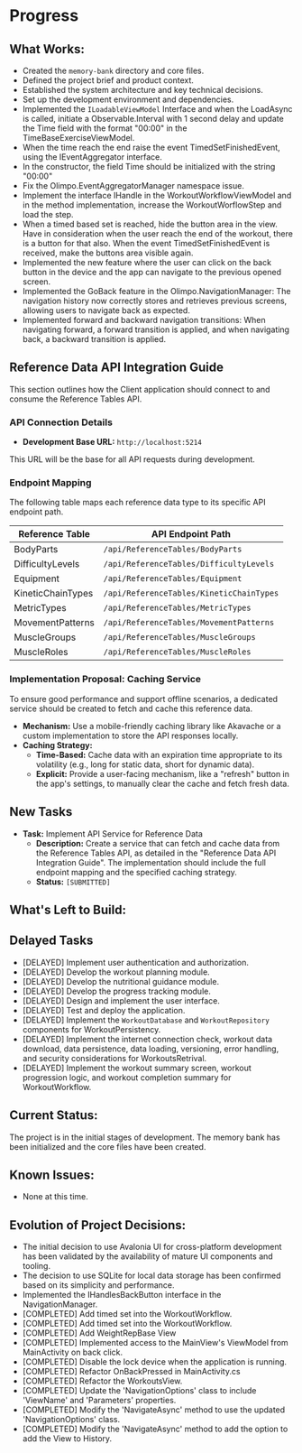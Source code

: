 # Progress

## What Works:
- Created the `memory-bank` directory and core files.
- Defined the project brief and product context.
- Established the system architecture and key technical decisions.
- Set up the development environment and dependencies.
- Implemented the  `ILoadableViewModel` Interface and when the LoadAsync is called, initiate a Observable.Interval with 1 second delay and update the Time field  with the  format "00:00" in the TimeBaseExerciseViewModel.
- When the time reach the end raise the event TimedSetFinishedEvent, using the IEventAggregator interface.
- In the constructor, the field Time should be initialized with the string "00:00"
- Fix the Olimpo.EventAggregatorManager namespace issue.
- Implement the interface IHandle<TimedSetFinishedEvent> in the WorkoutWorkflowViewModel and in the method implementation, increase the WorkoutWorflowStep and load the step.
- When a timed based set is reached, hide the button area in the view. Have in consideration when the user reach the end of the workout, there is a button for that also. When the event TimedSetFinishedEvent is received, make the buttons area visible again.
- Implemented the new feature where the user can click on the back button in the device and the app can navigate to the previous opened screen.
- Implemented the GoBack feature in the Olimpo.NavigationManager: The navigation history now correctly stores and retrieves previous screens, allowing users to navigate back as expected.
- Implemented forward and backward navigation transitions: When navigating forward, a forward transition is applied, and when navigating back, a backward transition is applied.

## Reference Data API Integration Guide

This section outlines how the Client application should connect to and consume the Reference Tables API.

### API Connection Details

*   **Development Base URL:** `http://localhost:5214`

This URL will be the base for all API requests during development.

### Endpoint Mapping

The following table maps each reference data type to its specific API endpoint path.

| Reference Table     | API Endpoint Path                          |
|---------------------|--------------------------------------------|
| BodyParts           | `/api/ReferenceTables/BodyParts`           |
| DifficultyLevels    | `/api/ReferenceTables/DifficultyLevels`    |
| Equipment           | `/api/ReferenceTables/Equipment`           |
| KineticChainTypes   | `/api/ReferenceTables/KineticChainTypes`   |
| MetricTypes         | `/api/ReferenceTables/MetricTypes`         |
| MovementPatterns    | `/api/ReferenceTables/MovementPatterns`    |
| MuscleGroups        | `/api/ReferenceTables/MuscleGroups`        |
| MuscleRoles         | `/api/ReferenceTables/MuscleRoles`         |

### Implementation Proposal: Caching Service

To ensure good performance and support offline scenarios, a dedicated service should be created to fetch and cache this reference data.

*   **Mechanism:** Use a mobile-friendly caching library like Akavache or a custom implementation to store the API responses locally.
*   **Caching Strategy:**
    *   **Time-Based:** Cache data with an expiration time appropriate to its volatility (e.g., long for static data, short for dynamic data).
    *   **Explicit:** Provide a user-facing mechanism, like a "refresh" button in the app's settings, to manually clear the cache and fetch fresh data.

## New Tasks

*   **Task:** Implement API Service for Reference Data
    *   **Description:** Create a service that can fetch and cache data from the Reference Tables API, as detailed in the "Reference Data API Integration Guide". The implementation should include the full endpoint mapping and the specified caching strategy.
    *   **Status:** `[SUBMITTED]`

## What's Left to Build:

## Delayed Tasks
- [DELAYED] Implement user authentication and authorization.
- [DELAYED] Develop the workout planning module.
- [DELAYED] Develop the nutritional guidance module.
- [DELAYED] Develop the progress tracking module.
- [DELAYED] Design and implement the user interface.
- [DELAYED] Test and deploy the application.
- [DELAYED] Implement the `WorkoutDatabase` and `WorkoutRepository` components for WorkoutPersistency.
- [DELAYED] Implement the internet connection check, workout data download, data persistence, data loading, versioning, error handling, and security considerations for WorkoutsRetrival.
- [DELAYED] Implement the workout summary screen, workout progression logic, and workout completion summary for WorkoutWorkflow.

## Current Status:
The project is in the initial stages of development. The memory bank has been initialized and the core files have been created.

## Known Issues:
- None at this time.

## Evolution of Project Decisions:
- The initial decision to use Avalonia UI for cross-platform development has been validated by the availability of mature UI components and tooling.
- The decision to use SQLite for local data storage has been confirmed based on its simplicity and performance.
- Implemented the IHandlesBackButton interface in the NavigationManager.
- [COMPLETED] Add timed set into the WorkoutWorkflow.
- [COMPLETED] Add timed set into the WorkoutWorkflow.
- [COMPLETED] Add WeightRepBase View
- [COMPLETED] Implemented access to the MainView's ViewModel from MainActivity on back click.
- [COMPLETED] Disable the lock device when the application is running.
- [COMPLETED] Refactor OnBackPressed in MainActivity.cs
- [COMPLETED] Refactor the WorkoutsView.
- [COMPLETED] Update the 'NavigationOptions' class to include 'ViewName' and 'Parameters' properties.
- [COMPLETED] Modify the 'NavigateAsync' method to use the updated 'NavigationOptions' class.
- [COMPLETED] Modify the 'NavigateAsync' method to add the option to add the View to History.
